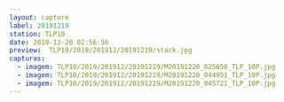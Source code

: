 ```yaml
---
layout: capture
label: 20191219
station: TLP10
date: 2019-12-20 02:56:50
preview:  TLP10/2019/201912/20191219/stack.jpg
capturas:
  - imagem: TLP10/2019/201912/20191219/M20191220_025650_TLP_10P.jpg
  - imagem: TLP10/2019/201912/20191219/M20191220_044951_TLP_10P.jpg
  - imagem: TLP10/2019/201912/20191219/M20191220_045721_TLP_10P.jpg
---
```

